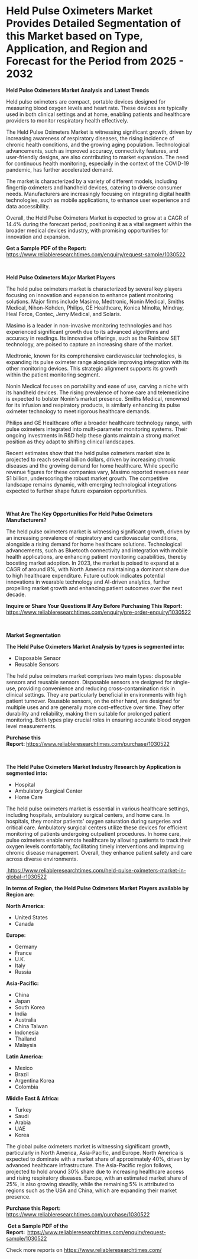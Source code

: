 <p><h1>Held Pulse Oximeters Market Provides Detailed Segmentation of this Market based on Type, Application, and Region and Forecast for the Period from 2025 - 2032</h1></p><p><strong>Held Pulse Oximeters Market Analysis and Latest Trends</strong></p>
<p><p>Held pulse oximeters are compact, portable devices designed for measuring blood oxygen levels and heart rate. These devices are typically used in both clinical settings and at home, enabling patients and healthcare providers to monitor respiratory health effectively.</p><p>The Held Pulse Oximeters Market is witnessing significant growth, driven by increasing awareness of respiratory diseases, the rising incidence of chronic health conditions, and the growing aging population. Technological advancements, such as improved accuracy, connectivity features, and user-friendly designs, are also contributing to market expansion. The need for continuous health monitoring, especially in the context of the COVID-19 pandemic, has further accelerated demand.</p><p>The market is characterized by a variety of different models, including fingertip oximeters and handheld devices, catering to diverse consumer needs. Manufacturers are increasingly focusing on integrating digital health technologies, such as mobile applications, to enhance user experience and data accessibility.</p><p>Overall, the Held Pulse Oximeters Market is expected to grow at a CAGR of 14.4% during the forecast period, positioning it as a vital segment within the broader medical devices industry, with promising opportunities for innovation and expansion.</p></p>
<p><strong>Get a Sample PDF of the Report:&nbsp;</strong> <a href="https://www.reliableresearchtimes.com/enquiry/request-sample/1030522?utm_campaign=3184&utm_medium=2&utm_source=Github&utm_content=ia&utm_term=21032025&utm_id=held-pulse-oximeters">https://www.reliableresearchtimes.com/enquiry/request-sample/1030522</a></p>
<p>&nbsp;</p>
<p><strong>Held Pulse Oximeters Major Market Players</strong></p>
<p><p>The held pulse oximeters market is characterized by several key players focusing on innovation and expansion to enhance patient monitoring solutions. Major firms include Masimo, Medtronic, Nonin Medical, Smiths Medical, Nihon-Kohden, Philips, GE Healthcare, Konica Minolta, Mindray, Heal Force, Contec, Jerry Medical, and Solaris.</p><p>Masimo is a leader in non-invasive monitoring technologies and has experienced significant growth due to its advanced algorithms and accuracy in readings. Its innovative offerings, such as the Rainbow SET technology, are poised to capture an increasing share of the market.</p><p>Medtronic, known for its comprehensive cardiovascular technologies, is expanding its pulse oximeter range alongside improving integration with its other monitoring devices. This strategic alignment supports its growth within the patient monitoring segment.</p><p>Nonin Medical focuses on portability and ease of use, carving a niche with its handheld devices. The rising prevalence of home care and telemedicine is expected to bolster Nonin's market presence. Smiths Medical, renowned for its infusion and respiratory products, is similarly enhancing its pulse oximeter technology to meet rigorous healthcare demands. </p><p>Philips and GE Healthcare offer a broader healthcare technology range, with pulse oximeters integrated into multi-parameter monitoring systems. Their ongoing investments in R&D help these giants maintain a strong market position as they adapt to shifting clinical landscapes.</p><p>Recent estimates show that the held pulse oximeters market size is projected to reach several billion dollars, driven by increasing chronic diseases and the growing demand for home healthcare. While specific revenue figures for these companies vary, Masimo reported revenues near $1 billion, underscoring the robust market growth. The competitive landscape remains dynamic, with emerging technological integrations expected to further shape future expansion opportunities.</p></p>
<p>&nbsp;</p>
<p><strong>What Are The Key Opportunities For Held Pulse Oximeters Manufacturers?</strong></p>
<p><p>The held pulse oximeters market is witnessing significant growth, driven by an increasing prevalence of respiratory and cardiovascular conditions, alongside a rising demand for home healthcare solutions. Technological advancements, such as Bluetooth connectivity and integration with mobile health applications, are enhancing patient monitoring capabilities, thereby boosting market adoption. In 2023, the market is poised to expand at a CAGR of around 8%, with North America maintaining a dominant share due to high healthcare expenditure. Future outlook indicates potential innovations in wearable technology and AI-driven analytics, further propelling market growth and enhancing patient outcomes over the next decade.</p></p>
<p><strong>Inquire or Share Your Questions If Any Before Purchasing This Report:</strong> <a href="https://www.reliableresearchtimes.com/enquiry/pre-order-enquiry/1030522?utm_campaign=3184&utm_medium=2&utm_source=Github&utm_content=ia&utm_term=21032025&utm_id=held-pulse-oximeters">https://www.reliableresearchtimes.com/enquiry/pre-order-enquiry/1030522</a></p>
<p>&nbsp;</p>
<p><strong>Market Segmentation</strong></p>
<p><strong>The Held Pulse Oximeters Market Analysis by types is segmented into:</strong></p>
<p><ul><li>Disposable Sensor</li><li>Reusable Sensors</li></ul></p>
<p><p>The held pulse oximeters market comprises two main types: disposable sensors and reusable sensors. Disposable sensors are designed for single-use, providing convenience and reducing cross-contamination risk in clinical settings. They are particularly beneficial in environments with high patient turnover. Reusable sensors, on the other hand, are designed for multiple uses and are generally more cost-effective over time. They offer durability and reliability, making them suitable for prolonged patient monitoring. Both types play crucial roles in ensuring accurate blood oxygen level measurements.</p></p>
<p><strong>Purchase this Report:&nbsp;</strong><a href="https://www.reliableresearchtimes.com/purchase/1030522?utm_campaign=3184&utm_medium=2&utm_source=Github&utm_content=ia&utm_term=21032025&utm_id=held-pulse-oximeters">https://www.reliableresearchtimes.com/purchase/1030522</a></p>
<p>&nbsp;</p>
<p><strong>The Held Pulse Oximeters Market Industry Research by Application is segmented into:</strong></p>
<p><ul><li>Hospital</li><li>Ambulatory Surgical Center</li><li>Home Care</li></ul></p>
<p><p>The held pulse oximeters market is essential in various healthcare settings, including hospitals, ambulatory surgical centers, and home care. In hospitals, they monitor patients' oxygen saturation during surgeries and critical care. Ambulatory surgical centers utilize these devices for efficient monitoring of patients undergoing outpatient procedures. In home care, pulse oximeters enable remote healthcare by allowing patients to track their oxygen levels comfortably, facilitating timely interventions and improving chronic disease management. Overall, they enhance patient safety and care across diverse environments.</p></p>
<p><a href="https://www.reliableresearchtimes.com/held-pulse-oximeters-market-in-global-r1030522?utm_campaign=3184&utm_medium=2&utm_source=Github&utm_content=ia&utm_term=21032025&utm_id=held-pulse-oximeters">&nbsp;https://www.reliableresearchtimes.com/held-pulse-oximeters-market-in-global-r1030522</a></p>
<p><strong>In terms of Region, the Held Pulse Oximeters Market Players available by Region are:</strong></p>
<p>
    <p> <strong> North America: </strong>
        <ul>
            <li>United States</li>
            <li>Canada</li>
        </ul>
        </p> 
    <p> <strong> Europe: </strong>
        <ul>
            <li>Germany</li>
            <li>France</li>
            <li>U.K.</li>
            <li>Italy</li>
            <li>Russia</li>
        </ul>
        </p> 
    <p> <strong> Asia-Pacific: </strong>
        <ul>
            <li>China</li>
            <li>Japan</li>
            <li>South Korea</li>
            <li>India</li>
            <li>Australia</li>
            <li>China Taiwan</li>
            <li>Indonesia</li>
            <li>Thailand</li>
            <li>Malaysia</li>
        </ul>
        </p> 
    <p> <strong> Latin America: </strong>
        <ul>
            <li>Mexico</li>
            <li>Brazil</li>
            <li>Argentina Korea</li>
            <li>Colombia</li>
        </ul>
        </p> 
    <p> <strong> Middle East & Africa: </strong>
        <ul>
            <li>Turkey</li>
            <li>Saudi</li>
            <li>Arabia</li>
            <li>UAE</li>
            <li>Korea</li>
        </ul>
    </p>
    </p>
<p><p>The global pulse oximeters market is witnessing significant growth, particularly in North America, Asia-Pacific, and Europe. North America is expected to dominate with a market share of approximately 40%, driven by advanced healthcare infrastructure. The Asia-Pacific region follows, projected to hold around 30% share due to increasing healthcare access and rising respiratory diseases. Europe, with an estimated market share of 25%, is also growing steadily, while the remaining 5% is attributed to regions such as the USA and China, which are expanding their market presence.</p></p>
<p><strong>Purchase this Report: </strong><a href="https://www.reliableresearchtimes.com/purchase/1030522?utm_campaign=3184&utm_medium=2&utm_source=Github&utm_content=ia&utm_term=21032025&utm_id=held-pulse-oximeters">https://www.reliableresearchtimes.com/purchase/1030522</a></p>
<p>&nbsp;<strong>Get a Sample PDF of the Report:&nbsp;&nbsp;</strong><a href="https://www.reliableresearchtimes.com/enquiry/request-sample/1030522?utm_campaign=3184&utm_medium=2&utm_source=Github&utm_content=ia&utm_term=21032025&utm_id=held-pulse-oximeters">https://www.reliableresearchtimes.com/enquiry/request-sample/1030522</a></p>
<p><strong></strong></p>
<p>Check more reports on <a href="https://www.reliableresearchtimes.com/?utm_campaign=3184&utm_medium=2&utm_source=Github&utm_content=ia&utm_term=21032025&utm_id=held-pulse-oximeters">https://www.reliableresearchtimes.com/</a></p>